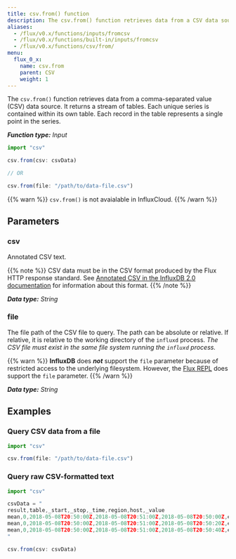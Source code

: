 ```yaml
---
title: csv.from() function
description: The csv.from() function retrieves data from a CSV data source.
aliases:
  - /flux/v0.x/functions/inputs/fromcsv
  - /flux/v0.x/functions/built-in/inputs/fromcsv
  - /flux/v0.x/functions/csv/from/
menu:
  flux_0_x:
    name: csv.from
    parent: CSV
    weight: 1
---
```


The `csv.from()` function retrieves data from a comma-separated value (CSV) data source.
It returns a stream of tables.
Each unique series is contained within its own table.
Each record in the table represents a single point in the series.

_**Function type:** Input_

```js
import "csv"

csv.from(csv: csvData)

// OR

csv.from(file: "/path/to/data-file.csv")
```

{{% warn %}}
`csv.from()` is not avaialable in InfluxCloud.
{{% /warn %}}

## Parameters

### csv
Annotated CSV text.

{{% note %}}
CSV data must be in the CSV format produced by the Flux HTTP response standard.
See [Annotated CSV in the InfluxDB 2.0 documentation](https://v2.docs.influxdata.com/v2.0/reference/syntax/annotated-csv/)
for information about this format.
{{% /note %}}

_**Data type:** String_

### file
The file path of the CSV file to query.
The path can be absolute or relative.
If relative, it is relative to the working directory of the `influxd` process.
_The CSV file must exist in the same file system running the `influxd` process._

{{% warn %}}
**InfluxDB** does _**not**_ support the `file` parameter because of restricted
access to the underlying filesystem.
However, the [Flux REPL](/flux/v0.x/guides/executing-queries/#influx-cli-in-flux-mode)
does support the `file` parameter.
{{% /warn %}}

_**Data type:** String_

## Examples

### Query CSV data from a file
```js
import "csv"

csv.from(file: "/path/to/data-file.csv")
```

### Query raw CSV-formatted text
```js
import "csv"

csvData = "
result,table,_start,_stop,_time,region,host,_value
mean,0,2018-05-08T20:50:00Z,2018-05-08T20:51:00Z,2018-05-08T20:50:00Z,east,A,15.43
mean,0,2018-05-08T20:50:00Z,2018-05-08T20:51:00Z,2018-05-08T20:50:20Z,east,B,59.25
mean,0,2018-05-08T20:50:00Z,2018-05-08T20:51:00Z,2018-05-08T20:50:40Z,east,C,52.62
"

csv.from(csv: csvData)
```
